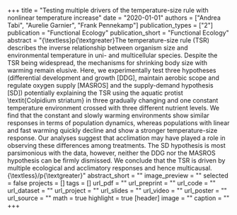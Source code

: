 +++
title = "Testing multiple drivers of the temperature-size rule with nonlinear temperature increase"
date = "2020-01-01"
authors = ["Andrea Tabi", "Aurelie Garnier", "Frank Pennekamp"]
publication_types = ["2"]
publication = "Functional Ecology"
publication_short = "Functional Ecology"
abstract = "{\textless}p{\textgreater}The temperature-size rule (TSR) describes the inverse relationship between organism size and environmental temperature in uni- and multicellular species. Despite the TSR being widespread, the mechanisms for shrinking body size with warming remain elusive. Here, we experimentally test three hypotheses (differential development and growth [DDG], maintain aerobic scope and regulate oxygen supply [MASROS] and the supply-demand hypothesis [SD]) potentially explaining the TSR using the aquatic protist \textit{Colpidium striatum} in three gradually changing and one constant temperature environment crossed with three different nutrient levels. We find that the constant and slowly warming environments show similar responses in terms of population dynamics, whereas populations with linear and fast warming quickly decline and show a stronger temperature-size response. Our analyses suggest that acclimation may have played a role in observing these differences among treatments. The SD hypothesis is most parsimonious with the data, however, neither the DDG nor the MASROS hypothesis can be firmly dismissed. We conclude that the TSR is driven by multiple ecological and acclimatory responses and hence multicausal.{\textless}/p{\textgreater}"
abstract_short = ""
image_preview = ""
selected = false
projects = []
tags = []
url_pdf = ""
url_preprint = ""
url_code = ""
url_dataset = ""
url_project = ""
url_slides = ""
url_video = ""
url_poster = ""
url_source = ""
math = true
highlight = true
[header]
image = ""
caption = ""
+++
